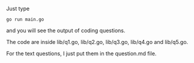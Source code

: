 Just type 

```
go run main.go 
```

and you will see the output of coding questions.

The code are inside lib/q1.go, lib/q2.go, lib/q3.go, lib/q4.go and lib/q5.go.

For the text questions, I just put them in the question.md file.
